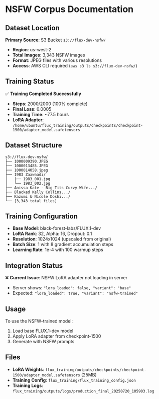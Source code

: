 # NSFW Corpus Documentation

## Dataset Location
**Primary Source**: S3 Bucket `s3://flux-dev-nsfw/`
- **Region**: us-west-2
- **Total Images**: 3,343 NSFW images
- **Format**: JPEG files with various resolutions
- **Access**: AWS CLI required (`aws s3 ls s3://flux-dev-nsfw/`)

## Training Status
✅ **Training Completed Successfully**
- **Steps**: 2000/2000 (100% complete)
- **Final Loss**: 0.0005
- **Training Time**: ~77.5 hours
- **LoRA Adapter**: `/home/ubuntu/flux_training/outputs/checkpoints/checkpoint-1500/adapter_model.safetensors`

## Dataset Structure
```
s3://flux-dev-nsfw/
├── 1000009390.JPEG
├── 1000013485.JPEG  
├── 1000014058.jpeg
├── 1983 Zaawaadi/
│   ├── 1983_001.jpg
│   └── 1983_002.jpg
├── Anissa Kate - Big Tits Curvy Wife.../
├── Blacked Kelly Collins.../
├── Kazumi & Nicole Doshi.../
└── [3,343 total files]
```

## Training Configuration
- **Base Model**: black-forest-labs/FLUX.1-dev
- **LoRA Rank**: 32, Alpha: 16, Dropout: 0.1
- **Resolution**: 1024x1024 (upscaled from original)
- **Batch Size**: 1 with 8 gradient accumulation steps
- **Learning Rate**: 1e-4 with 100 warmup steps

## Integration Status
❌ **Current Issue**: NSFW LoRA adapter not loading in server
- Server shows: `"lora_loaded": false, "variant": "base"`
- Expected: `"lora_loaded": true, "variant": "nsfw-trained"`

## Usage
To use the NSFW-trained model:
1. Load base FLUX.1-dev model
2. Apply LoRA adapter from checkpoint-1500
3. Generate with NSFW prompts

## Files
- **LoRA Weights**: `flux_training/outputs/checkpoints/checkpoint-1500/adapter_model.safetensors` (25MB)
- **Training Config**: `flux_training/flux_training_config.json`
- **Training Logs**: `flux_training/outputs/logs/production_final_20250720_105903.log`